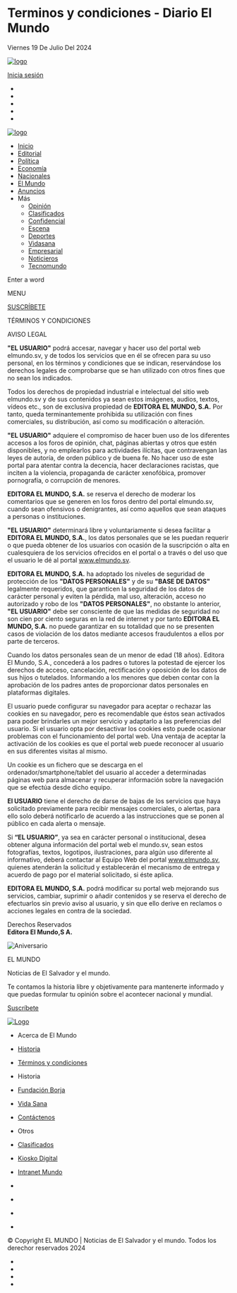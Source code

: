    

Terminos y condiciones - Diario El Mundo
========================================

Viernes 19 De Julio Del 2024

[![logo](https://static.elmundo.sv/kdg-content/featured/logos/diario_el_mundo_hd_black.svg)](https://diario.elmundo.sv/ "Diario El Mundo")

[Inicia sesión](https://diario.elmundo.sv/premium)

* [](https://instagram.com/ElMundoSV "Instagram")
* [](https://www.facebook.com/ElMundoSV "Facebook")
* [](https://twitter.com/ElMundoSV "Twitter")
* [](https://www.youtube.com/user/DiarioElMundoTV "Youtube")
* [](https://www.threads.net/@elmundosv "Threads")

[![logo](https://static.elmundo.sv/kdg-content/featured/logos/diario_el_mundo_hd_white.svg)](https://diario.elmundo.sv/ "Diario El Mundo")

* [Inicio](https://diario.elmundo.sv/ "Inicio")
* [Editorial](https://diario.elmundo.sv/editorial "Editorial")
* [Política](https://diario.elmundo.sv/politica "Política")
* [Economía](https://diario.elmundo.sv/economia "Economía")
* [Nacionales](https://diario.elmundo.sv/nacionales "Nacionales")
* [El Mundo](https://diario.elmundo.sv/el-mundo "El Mundo")
* [Anuncios](https://kiosko.elmundo.sv/ "Anuncios")
* Más
    * [Opinión](https://diario.elmundo.sv/opinion "Opinión")
    * [Clasificados](https://clasificados.elmundo.sv/ "Clasificados")
    * [Confidencial](https://diario.elmundo.sv/confidencial "Confidencial")
    * [Escena](https://diario.elmundo.sv/escena "Escena")
    * [Deportes](https://diario.elmundo.sv/deportes "Deportes")
    * [Vidasana](https://vidasana.sv/ "Vidasana")
    * [Empresarial](https://diario.elmundo.sv/empresarial "Empresarial")
    * [Noticieros](https://diario.elmundo.sv/noticieros "Noticieros")
    * [Tecnomundo](https://diario.elmundo.sv/tecnomundo "Tecnomundo")

Enter a word 

MENU

[SUSCRÍBETE](https://diario.elmundo.sv/newsletter "Subscribe")

TÉRMINOS Y CONDICIONES

AVISO LEGAL

**"EL USUARIO"** podrá accesar, navegar y hacer uso del portal web elmundo.sv, y de todos los servicios que en él se ofrecen para su uso personal, en los términos y condiciones que se indican, reservándose los derechos legales de comprobarse que se han utilizado con otros fines que no sean los indicados.

Todos los derechos de propiedad industrial e intelectual del sitio web elmundo.sv y de sus contenidos ya sean estos imágenes, audios, textos, vídeos etc., son de exclusiva propiedad de **EDITORA EL MUNDO, S.A.** Por tanto, queda terminantemente prohibida su utilización con fines comerciales, su distribución, así como su modificación o alteración.

**"EL USUARIO"** adquiere el compromiso de hacer buen uso de los diferentes accesos a los foros de opinión, chat, páginas abiertas y otros que estén disponibles, y no emplearlos para actividades ilícitas, que contravengan las leyes de autoría, de orden público y de buena fe. No hacer uso de este portal para atentar contra la decencia, hacer declaraciones racistas, que inciten a la violencia, propaganda de carácter xenofóbica, promover pornografía, o corrupción de menores.

**EDITORA EL MUNDO, S.A.** se reserva el derecho de moderar los comentarios que se generen en los foros dentro del portal elmundo.sv, cuando sean ofensivos o denigrantes, así como aquellos que sean ataques a personas o instituciones.

**"EL USUARIO"** determinará libre y voluntariamente si desea facilitar a **EDITORA EL MUNDO, S.A.**, los datos personales que se les puedan requerir o que pueda obtener de los usuarios con ocasión de la suscripción o alta en cualesquiera de los servicios ofrecidos en el portal o a través o del uso que el usuario le dé al portal www.elmundo.sv.

**EDITORA EL MUNDO, S.A.** ha adoptado los niveles de seguridad de protección de los **"DATOS PERSONALES"** y de su **"BASE DE DATOS"** legalmente requeridos, que garanticen la seguridad de los datos de carácter personal y eviten la pérdida, mal uso, alteración, acceso no autorizado y robo de los **"DATOS PERSONALES"**, no obstante lo anterior, **"EL USUARIO"** debe ser consciente de que las medidas de seguridad no son cien por ciento seguras en la red de internet y por tanto **EDITORA EL MUNDO, S.A.** no puede garantizar en su totalidad que no se presenten casos de violación de los datos mediante accesos fraudulentos a ellos por parte de terceros.

Cuando los datos personales sean de un menor de edad (18 años). Editora El Mundo, S.A., concederá a los padres o tutores la potestad de ejercer los derechos de acceso, cancelación, rectificación y oposición de los datos de sus hijos o tutelados. Informando a los menores que deben contar con la aprobación de los padres antes de proporcionar datos personales en plataformas digitales.

El usuario puede configurar su navegador para aceptar o rechazar las cookies en su navegador, pero es recomendable que éstos sean activados para poder brindarles un mejor servicio y adaptarlo a las preferencias del usuario. Si el usuario opta por desactivar los cookies esto puede ocasionar problemas con el funcionamiento del portal web. Una ventaja de aceptar la activación de los cookies es que el portal web puede reconocer al usuario en sus diferentes visitas al mismo.

Un cookie es un fichero que se descarga en el ordenador/smartphone/tablet del usuario al acceder a determinadas páginas web para almacenar y recuperar información sobre la navegación que se efectúa desde dicho equipo.

**El USUARIO** tiene el derecho de darse de bajas de los servicios que haya solicitado previamente para recibir mensajes comerciales, o alertas, para ello solo deberá notificarlo de acuerdo a las instrucciones que se ponen al público en cada alerta o mensaje.

Si **“EL USUARIO”**, ya sea en carácter personal o institucional, desea obtener alguna información del portal web el mundo.sv, sean estos fotografías, textos, logotipos, ilustraciones, para algún uso diferente al informativo, deberá contactar al Equipo Web del portal www.elmundo.sv, quienes atenderán la solicitud y establecerán el mecanismo de entrega y acuerdo de pago por el material solicitado, si éste aplica.

**EDITORA EL MUNDO, S.A.** podrá modificar su portal web mejorando sus servicios, cambiar, suprimir o añadir contenidos y se reserva el derecho de efectuarlos sin previo aviso al usuario, y sin que ello derive en reclamos o acciones legales en contra de la sociedad.

Derechos Reservados  
**Editora El Mundo,S A.**

![Aniversario](https://static.elmundo.sv/kdg-content/featured/logos/diario_el_mundo_hd_white.svg)

EL MUNDO

Noticias de El Salvador y el mundo.

Te contamos la historia libre y objetivamente para mantenerte informado y que puedas formular tu opinión sobre el acontecer nacional y mundial.

[Suscríbete](https://diario.elmundo.sv/newsletter "Subscribe")

[![Logo](https://static.elmundo.sv/kdg-content/featured/logos/diario_el_mundo_hd_white.svg)](https://diario.elmundo.sv/ "Diario El Mundo")

* Acerca de El Mundo
* [Historia](https://diario.elmundo.sv/historia "Historia")
* [Términos y condiciones](https://diario.elmundo.sv/terminos-y-condiciones "Términos y condiciones")

* Historia
* [Fundación Borja](https://fundacionjborja.org/ "Fundación Borja")
* [Vida Sana](https://vidasana.sv/ "Vida Sana")
* [Contáctenos](https://diario.elmundo.sv/contact-us "Contáctenos")

* Otros
* [Clasificados](https://clasificados.elmundo.sv/ "Clasificados")
* [Kiosko Digital](https://kiosko.elmundo.sv/ "Kiosko Digital")
* [Intranet Mundo](https://skynet.elmundo.sv/ "Intranet Mundo")

* [](https://instagram.com/ElMundoSV "Instagram")
* [](https://www.facebook.com/ElMundoSV "Facebook")
* [](https://twitter.com/ElMundoSV "Twitter")
* [](https://www.youtube.com/user/DiarioElMundoTV "Youtube")

© Copyright EL MUNDO | Noticias de El Salvador y el mundo. Todos los derechor reservados 2024

* [](https://instagram.com/ElMundoSV "Instagram")
* [](https://www.facebook.com/ElMundoSV "Facebook")
* [](https://twitter.com/ElMundoSV "Twitter")
* [](https://www.youtube.com/user/DiarioElMundoTV "Youtube")